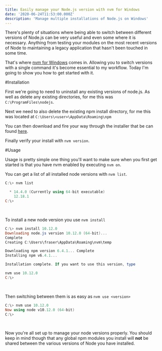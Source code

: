 ```yaml
---
title: Easily manage your Node.js version with nvm for Windows
date: '2020-06-24T11:53:00.000Z'
description: 'Manage multiple installations of Node.js on Windows'
---
```


There's plenty of situations where being able to switch between different versions of Node.js can be very useful and even some where it is necessary. Anything from testing your modules on the most recent versions of Node to maintaining a legacy application that hasn't been touched in some time.

That's where [nvm for Windows](https://github.com/coreybutler/nvm-windows) comes in. Allowing you to switch versions with a single command it's become essential to my workflow. Today I'm going to show you how to get started with it.

#Installation

First we're going to need to uninstall any existing versions of node.js. As well as delete any existing directories, for me this was `C:\ProgramFiles\nodejs`.

Next we need to also delete the existing npm install directory, for me this was located at `C:\Users\<user>\AppData\Roaming\npm`

You can then download and fire your way through the installer that be can found [here](https://github.com/coreybutler/nvm-windows/releases/).

Finally verify your install with `nvm version`.

#Usage

Usage is pretty simple one thing you'll want to make sure when you first get started is that you have nvm enabled by executing `nvm on`.

You can get a list of all installed node versions with `nvm list`.

```powershell
C:\> nvm list

  * 14.4.0 (Currently using 64-bit executable)
    12.18.1
C:\>
```

<br/>

To install a new node version you use `nvm install`

```powershell
C:\> nvm install 10.12.0
Downloading node.js version 10.12.0 (64-bit)...
Complete
Creating C:\Users\fraser\AppData\Roaming\nvm\temp

Downloading npm version 6.4.1... Complete
Installing npm v6.4.1...

Installation complete. If you want to use this version, type

nvm use 10.12.0
C:\>
```

<br/>

Then switching between them is as easy as `nvm use <version>`

```powershell
C:\> nvm use 10.12.0
Now using node v10.12.0 (64-bit)
C:\>
```

<br/>

Now you're all set up to manage your node versions properly. You should keep in mind though that any global npm modules you install will **not** be shared between the various versions of Node you have installed.
